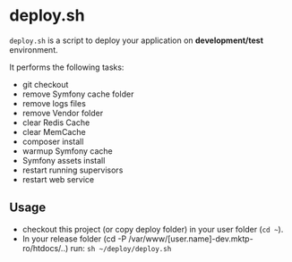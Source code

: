 # deploy.sh

``deploy.sh`` is a script to deploy your application on **development/test** environment.

It performs the following tasks:
 - git checkout
 - remove Symfony cache folder
 - remove logs files
 - remove Vendor folder
 - clear Redis Cache
 - clear MemCache
 - composer install
 - warmup Symfony cache
 - Symfony assets install
 - restart running supervisors
 - restart web service

## Usage
- checkout this project (or copy deploy folder) in  your user folder (``cd ~``).
- In your release folder (cd -P /var/www/[user.name]-dev.mktp-ro/htdocs/..) run:
``sh ~/deploy/deploy.sh``
